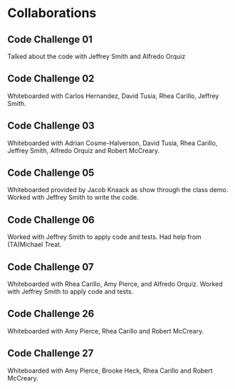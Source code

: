 # Collaborations

## Code Challenge 01

Talked about the code with Jeffrey Smith and Alfredo Orquiz

## Code Challenge 02

Whiteboarded with Carlos Hernandez, David Tusia,
Rhea Carillo, Jeffrey Smith.

## Code Challenge 03

Whiteboarded with Adrian Cosme-Halverson, David Tusia,
Rhea Carillo, Jeffrey Smith, Alfredo Orquiz and Robert McCreary.

## Code Challenge 05

Whiteboarded provided by Jacob Knaack as show through the class demo.
Worked with Jeffrey Smith to write the code.

## Code Challenge 06

Worked with Jeffrey Smith to apply code and tests. Had help from (TA)Michael Treat.

## Code Challenge 07

Whiteboarded with Rhea Carillo, Amy Pierce, and Alfredo Orquiz. Worked with Jeffrey Smith to apply code and tests.

## Code Challenge 26

Whiteboarded with Amy Pierce, Rhea Carillo and Robert McCreary.

## Code Challenge 27

Whiteboarded with Amy Pierce, Brooke Heck, Rhea Carillo and Robert McCreary.
